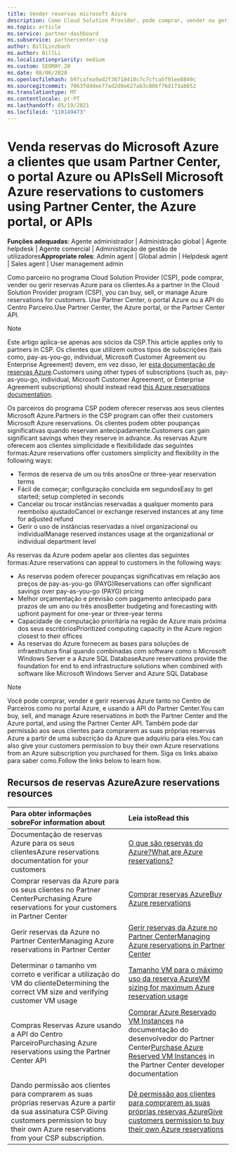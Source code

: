 ```yaml
---
title: Vender reservas microsoft Azure
description: Como Cloud Solution Provider, pode comprar, vender ou gerir reservas da Azure para os clientes. Use Partner Center, o portal Azure ou a API do Centro Parceiro.
ms.topic: article
ms.service: partner-dashboard
ms.subservice: partnercenter-csp
author: BillLinzbach
ms.author: BillLi
ms.localizationpriority: medium
ms.custom: SEOMAY.20
ms.date: 08/06/2020
ms.openlocfilehash: b97cafea9ad2f36718418c7c7cfca5f91ee8849c
ms.sourcegitcommit: 7063fdddee77ad2d8e627ab3c806f76d173ab652
ms.translationtype: MT
ms.contentlocale: pt-PT
ms.lasthandoff: 05/19/2021
ms.locfileid: "110149473"
---
```

# <a name="sell-microsoft-azure-reservations-to-customers-using-partner-center-the-azure-portal-or-apis"></a><span data-ttu-id="f51a4-104">Venda reservas do Microsoft Azure a clientes que usam Partner Center, o portal Azure ou APIs</span><span class="sxs-lookup"><span data-stu-id="f51a4-104">Sell Microsoft Azure reservations to customers using Partner Center, the Azure portal, or APIs</span></span>

<span data-ttu-id="f51a4-105">**Funções adequadas**: Agente administrador | Administração global | Agente helpdesk | Agente comercial | Administração de gestão de utilizadores</span><span class="sxs-lookup"><span data-stu-id="f51a4-105">**Appropriate roles**: Admin agent | Global admin | Helpdesk agent | Sales agent | User management admin</span></span>

<span data-ttu-id="f51a4-106">Como parceiro no programa Cloud Solution Provider (CSP), pode comprar, vender ou gerir reservas Azure para os clientes.</span><span class="sxs-lookup"><span data-stu-id="f51a4-106">As a partner in the Cloud Solution Provider program (CSP), you can buy, sell, or manage Azure reservations for customers.</span></span> <span data-ttu-id="f51a4-107">Use Partner Center, o portal Azure ou a API do Centro Parceiro.</span><span class="sxs-lookup"><span data-stu-id="f51a4-107">Use Partner Center, the Azure portal, or the Partner Center API.</span></span>

> [!NOTE]
> <span data-ttu-id="f51a4-108">Este artigo aplica-se apenas aos sócios da CSP.</span><span class="sxs-lookup"><span data-stu-id="f51a4-108">This article applies only to partners in CSP.</span></span> <span data-ttu-id="f51a4-109">Os clientes que utilizem outros tipos de subscrições (tais como, pay-as-you-go, individual, Microsoft Customer Agreement ou Enterprise Agreement) devem, em vez disso, ler [esta documentação de reservas Azure](/azure/cost-management-billing/reservations).</span><span class="sxs-lookup"><span data-stu-id="f51a4-109">Customers using other types of subscriptions (such as, pay-as-you-go, individual, Microsoft Customer Agreement, or Enterprise Agreement subscriptions) should instead read [this Azure reservations documentation](/azure/cost-management-billing/reservations).</span></span>

<span data-ttu-id="f51a4-110">Os parceiros do programa CSP podem oferecer reservas aos seus clientes Microsoft Azure.</span><span class="sxs-lookup"><span data-stu-id="f51a4-110">Partners in the CSP program can offer their customers Microsoft Azure reservations.</span></span> <span data-ttu-id="f51a4-111">Os clientes podem obter poupanças significativas quando reservam antecipadamente.</span><span class="sxs-lookup"><span data-stu-id="f51a4-111">Customers can gain significant savings when they reserve in advance.</span></span> <span data-ttu-id="f51a4-112">As reservas Azure oferecem aos clientes simplicidade e flexibilidade das seguintes formas:</span><span class="sxs-lookup"><span data-stu-id="f51a4-112">Azure reservations offer customers simplicity and flexibility in the following ways:</span></span>

- <span data-ttu-id="f51a4-113">Termos de reserva de um ou três anos</span><span class="sxs-lookup"><span data-stu-id="f51a4-113">One or three-year reservation terms</span></span>
- <span data-ttu-id="f51a4-114">Fácil de começar; configuração concluída em segundos</span><span class="sxs-lookup"><span data-stu-id="f51a4-114">Easy to get started; setup completed in seconds</span></span>
- <span data-ttu-id="f51a4-115">Cancelar ou trocar instâncias reservadas a qualquer momento para reembolso ajustado</span><span class="sxs-lookup"><span data-stu-id="f51a4-115">Cancel or exchange reserved instances at any time for adjusted refund</span></span>
- <span data-ttu-id="f51a4-116">Gerir o uso de instâncias reservadas a nível organizacional ou individual</span><span class="sxs-lookup"><span data-stu-id="f51a4-116">Manage reserved instances usage at the organizational or individual department level</span></span>

<span data-ttu-id="f51a4-117">As reservas da Azure podem apelar aos clientes das seguintes formas:</span><span class="sxs-lookup"><span data-stu-id="f51a4-117">Azure reservations can appeal to customers in the following ways:</span></span>

- <span data-ttu-id="f51a4-118">As reservas podem oferecer poupanças significativas em relação aos preços de pay-as-you-go (PAYG)</span><span class="sxs-lookup"><span data-stu-id="f51a4-118">Reservations can offer significant savings over pay-as-you-go (PAYG) pricing</span></span>
- <span data-ttu-id="f51a4-119">Melhor orçamentação e previsão com pagamento antecipado para prazos de um ano ou três anos</span><span class="sxs-lookup"><span data-stu-id="f51a4-119">Better budgeting and forecasting with upfront payment for one-year or three-year terms</span></span>
- <span data-ttu-id="f51a4-120">Capacidade de computação prioritária na região de Azure mais próxima dos seus escritórios</span><span class="sxs-lookup"><span data-stu-id="f51a4-120">Prioritized computing capacity in the Azure region closest to their offices</span></span>
- <span data-ttu-id="f51a4-121">As reservas do Azure fornecem as bases para soluções de infraestrutura final quando combinadas com software como o Microsoft Windows Server e a Azure SQL Database</span><span class="sxs-lookup"><span data-stu-id="f51a4-121">Azure reservations provide the foundation for end to end infrastructure solutions when combined with software like Microsoft Windows Server and Azure SQL Database</span></span>

>[!NOTE]
> <span data-ttu-id="f51a4-122">Você pode comprar, vender e gerir reservas Azure tanto no Centro de Parceiros como no portal Azure, e usando a API do Partner Center.</span><span class="sxs-lookup"><span data-stu-id="f51a4-122">You can buy, sell, and manage Azure reservations in both the Partner Center and the Azure portal, and using the Partner Center API.</span></span> <span data-ttu-id="f51a4-123">Também pode dar permissão aos seus clientes para comprarem as suas próprias reservas Azure a partir de uma subscrição da Azure que adquiriu para eles.</span><span class="sxs-lookup"><span data-stu-id="f51a4-123">You can also give your customers permission to buy their own Azure reservations from an Azure subscription you purchased for them.</span></span> <span data-ttu-id="f51a4-124">Siga os links abaixo para saber como.</span><span class="sxs-lookup"><span data-stu-id="f51a4-124">Follow the links below to learn how.</span></span>

## <a name="azure-reservations-resources"></a><span data-ttu-id="f51a4-125">Recursos de reservas Azure</span><span class="sxs-lookup"><span data-stu-id="f51a4-125">Azure reservations resources</span></span>

|<span data-ttu-id="f51a4-126">**Para obter informações sobre**</span><span class="sxs-lookup"><span data-stu-id="f51a4-126">**For information about**</span></span>   |<span data-ttu-id="f51a4-127">**Leia isto**</span><span class="sxs-lookup"><span data-stu-id="f51a4-127">**Read this**</span></span>    |
|:-----------------------------|:-----------------|
| <span data-ttu-id="f51a4-128">Documentação de reservas Azure para os seus clientes</span><span class="sxs-lookup"><span data-stu-id="f51a4-128">Azure reservations documentation for your customers</span></span> | [<span data-ttu-id="f51a4-129">O que são reservas do Azure?</span><span class="sxs-lookup"><span data-stu-id="f51a4-129">What are Azure reservations?</span></span>](/azure/billing/billing-save-compute-costs-reservations)
|<span data-ttu-id="f51a4-130">Comprar reservas da Azure para os seus clientes no Partner Center</span><span class="sxs-lookup"><span data-stu-id="f51a4-130">Purchasing Azure reservations for your customers in Partner Center</span></span>   |[<span data-ttu-id="f51a4-131">Comprar reservas Azure</span><span class="sxs-lookup"><span data-stu-id="f51a4-131">Buy Azure reservations</span></span>](azure-reservations-buying.md)
|<span data-ttu-id="f51a4-132">Gerir reservas da Azure no Partner Center</span><span class="sxs-lookup"><span data-stu-id="f51a4-132">Managing Azure reservations in Partner Center</span></span> | [<span data-ttu-id="f51a4-133">Gerir reservas da Azure no Partner Center</span><span class="sxs-lookup"><span data-stu-id="f51a4-133">Managing Azure reservations in Partner Center</span></span>](azure-reservations-manage.md)
|<span data-ttu-id="f51a4-134">Determinar o tamanho vm correto e verificar a utilização do VM do cliente</span><span class="sxs-lookup"><span data-stu-id="f51a4-134">Determining the correct VM size and verifying customer VM usage</span></span>   |[<span data-ttu-id="f51a4-135">Tamanho VM para o máximo uso da reserva Azure</span><span class="sxs-lookup"><span data-stu-id="f51a4-135">VM sizing for maximum Azure reservation usage</span></span>](azure-usage.md)   |
|<span data-ttu-id="f51a4-136">Compras Reservas Azure usando a API do Centro Parceiro</span><span class="sxs-lookup"><span data-stu-id="f51a4-136">Purchasing Azure reservations using the Partner Center API</span></span> | <span data-ttu-id="f51a4-137">[Comprar Azure Reservado VM Instances](/partner-center/develop/purchase-azure-reservations) na documentação do desenvolvedor do Partner Center</span><span class="sxs-lookup"><span data-stu-id="f51a4-137">[Purchase Azure Reserved VM Instances](/partner-center/develop/purchase-azure-reservations) in the Partner Center developer documentation</span></span>   |
|<span data-ttu-id="f51a4-138">Dando permissão aos clientes para comprarem as suas próprias reservas Azure a partir da sua assinatura CSP.</span><span class="sxs-lookup"><span data-stu-id="f51a4-138">Giving customers permission to buy their own Azure reservations from your CSP subscription.</span></span> | [<span data-ttu-id="f51a4-139">Dê permissão aos clientes para comprarem as suas próprias reservas Azure</span><span class="sxs-lookup"><span data-stu-id="f51a4-139">Give customers permission to buy their own Azure reservations</span></span>](give-customers-permission.md)   |
